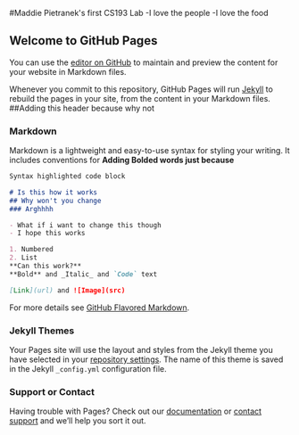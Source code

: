 #Maddie Pietranek's first CS193 Lab
-I love the people
-I love the food

## Welcome to GitHub Pages

You can use the [editor on GitHub](https://github.com/kalutes/CS193_Fall18_Lab1/edit/master/index.md) to maintain and preview the content for your website in Markdown files.

Whenever you commit to this repository, GitHub Pages will run [Jekyll](https://jekyllrb.com/) to rebuild the pages in your site, from the content in your Markdown files.
##Adding this header because why not
### Markdown

Markdown is a lightweight and easy-to-use syntax for styling your writing. It includes conventions for
**Adding Bolded words just because**
```markdown
Syntax highlighted code block

# Is this how it works
## Why won't you change
### Arghhhh

- What if i want to change this though
- I hope this works

1. Numbered
2. List
**Can this work?**
**Bold** and _Italic_ and `Code` text

[Link](url) and ![Image](src)
```

For more details see [GitHub Flavored Markdown](https://guides.github.com/features/mastering-markdown/).

### Jekyll Themes

Your Pages site will use the layout and styles from the Jekyll theme you have selected in your [repository settings](https://github.com/kalutes/CS193_Fall18_Lab1/settings). The name of this theme is saved in the Jekyll `_config.yml` configuration file.

### Support or Contact

Having trouble with Pages? Check out our [documentation](https://help.github.com/categories/github-pages-basics/) or [contact support](https://github.com/contact) and we’ll help you sort it out.
